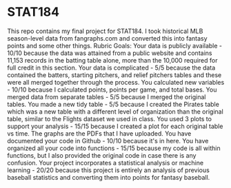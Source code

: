 # STAT184
This repo contains my final project for STAT184.
I took historical MLB season-level data from fangraphs.com and converted this into fantasy points and some other things.
Rubric Goals:
Your data is publicly available -  10/10 because the data was attained from a public website and contains 11,153 records in the batting table alone, more than the 10,000 required for full credit in this section.
Your data is complicated - 5/5 because the data contained the batters, starting pitchers, and relief pitchers tables and these were all merged together through the process.
You calculated new variables - 10/10 because I calculated points, points per game, and total bases.
You merged data from separate tables - 5/5 because I merged the original tables.
You made a new tidy table - 5/5 because I created the Pirates table which was a new table with a different level of organization than the original table, similar to the Flights dataset we used in class.
You used 3 plots to support your analysis - 15/15 because I created a plot for each original table vs time. The graphs are the PDFs that I have uploaded.
You have documented your code in Github - 10/10 because it's in here.
You have organized all your code into functions - 15/15 because my code is all within functions, but I also provided the original code in case there is any confusion.
Your project incorporates a statistical analysis or machine learning - 20/20 because this project is entirely an analysis of previous baseball statistics and converting them into points for fantasy baseball.
